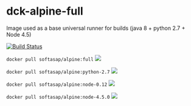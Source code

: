 # dck-alpine-full
Image used as a base universal runner for builds (java 8 + python 2.7 + Node 4.5)

[![Build Status](https://travis-ci.org/softasap/dck-alpine.svg?branch=master)](https://travis-ci.org/softasap/dck-alpine)

`docker pull softasap/alpine:full`  [![](https://images.microbadger.com/badges/image/softasap/alpine:full.svg)]()

`docker pull softasap/alpine:python-2.7`  [![](https://images.microbadger.com/badges/image/softasap/alpine:python-2.7.svg)]()

`docker pull softasap/alpine:node-0.12`  [![](https://images.microbadger.com/badges/image/softasap/alpine:node-0.12.svg)]()

`docker pull softasap/alpine:node-4.5.0`  [![](https://images.microbadger.com/badges/image/softasap/alpine:node-4.5.0.svg)]()

